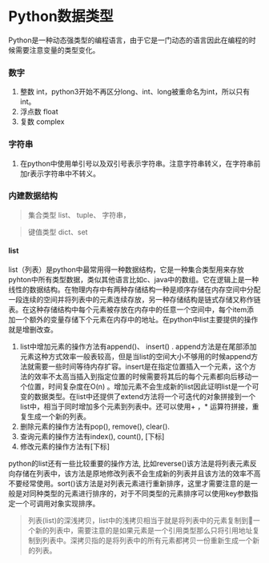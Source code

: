 # Python数据类型
Python是一种动态强类型的编程语言，由于它是一门动态的语言因此在编程的时候需要注意变量的类型变化。
### 数字
1.  整数 int，python3开始不再区分long、int、long被重命名为int，所以只有int。
2.  浮点数 float
3.  复数 complex
### 字符串
1.  在python中使用单引号以及双引号表示字符串。注意字符串转义，在字符串前加r表示字符串中不转义。
### 内建数据结构
 >  集合类型  list、 tuple、 字符串，  

>  键值类型  dict、set

####  list
list（列表）是python中最常用得一种数据结构，它是一种集合类型用来存放pyhton中所有类型数据，类似其他语言比如c、java中的数组。它在逻辑上是一种线性的数据结构。在物理内存中有两种存储结构一种是顺序存储在内存空间中分配一段连续的空间并将列表中的元素连续存放，另一种存储结构是链式存储又称作链表。在这种存储结构中每个元素被存放在内存中的任意一个空间中，每个item添加一个额外的变量存储下个元素在内存中的地址。在python中list主要提供的操作就是增删改查。
1.  list中增加元素的操作方法有append()、 insert() .  append方法是在尾部添加元素这种方式效率一般表较高，但是当list的空间大小不够用的时候append方法就需要一些时间等待内存扩容。insert是在指定位置插入一个元素，这个方法的效率不太高当插入到指定位置的时候需要将其后的每个元素都向后移动一个位置，时间复杂度在O(n) 。增加元素不会生成新的list因此证明list是一个可变的数据类型。在list中还提供了extend方法将一个可迭代的对象拼接到一个list中，相当于同时增加多个元素到列表中。还可以使用+ ，* 运算符拼接，重复生成一个新的列表。
2.  删除元素的操作方法有pop(),  remove(),  clear().
3. 查询元素的操作方法有index(),  count(),  [下标]
4. 修改元素的操作方法有[下标]
 
 python的list还有一些比较重要的操作方法,  比如reverse()该方法是将列表元素反向存储在列表中，该方法是原地修改列表不会生成新的列表并且该方法的效率不高不要经常使用。sort()该方法是对列表元素进行重新排序，这里才需要注意的是一般是对同种类型的元素进行排序的，对于不同类型的元素排序可以使用key参数指定一个可调用对象实现排序。

 >  列表(list)的深浅拷贝，list中的浅拷贝相当于就是将列表中的元素复制到一个新的列表中，需要注意的是如果元素是一个引用类型那么只将引用地址复制到列表中。深拷贝指的是将列表中的所有元素都拷贝一份重新生成一个新的列表。
 
 ```python
 ```




<!--stackedit_data:
eyJoaXN0b3J5IjpbLTY3OTE0NzAxMCwxMTExNDg0MDE1LC0xMz
QzNDMzMjkxLDEwNTY3MzUxMTIsMTI4NjY2MjM5NCw0MzI3NDE4
MzYsLTE0MjI4OTMyODIsNTk5NDE1MjE2LC0zNDI1MDkxNzIsMT
EyODk2MzMyNCwtNTg1MzQwMDE1LC0xNjIzNjk0MzA0LDE2MjU1
OTkyMDYsMTgwMTEyNDEwNiwtMTM4OTkwNjcsLTE2MjY4NTEyNz
gsNzI1MTkwOTM1XX0=
-->